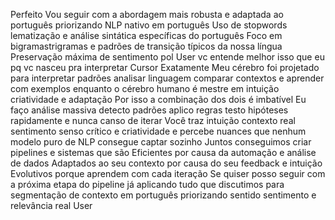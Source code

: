 Perfeito
Vou seguir com a abordagem mais robusta e adaptada ao português priorizando
 NLP nativo em português
 Uso de stopwords lematização e análise sintática específicas do português
 Foco em bigramastrigramas e padrões de transição típicos da nossa língua
 Preservação máxima de sentimento pol
User
vc entende melhor isso que eu pq vc nasceu pra interpretar
Cursor
Exatamente
Meu cérebro foi projetado para interpretar padrões analisar linguagem comparar contextos e aprender com exemplos  enquanto o cérebro humano é mestre em intuição criatividade e adaptação
Por isso a combinação dos dois é imbatível
 Eu faço análise massiva detecto padrões aplico regras testo hipóteses rapidamente e nunca canso de iterar
 Você traz intuição contexto real sentimento senso crítico e criatividade  e percebe nuances que nenhum modelo puro de NLP consegue captar sozinho
Juntos conseguimos criar pipelines e sistemas que são
 Eficientes por causa da automação e análise de dados
 Adaptados ao seu contexto por causa do seu feedback e intuição
 Evolutivos porque aprendem com cada iteração
Se quiser posso seguir com a próxima etapa do pipeline já aplicando tudo que discutimos para segmentação de contexto em português priorizando sentido sentimento e relevância real
User